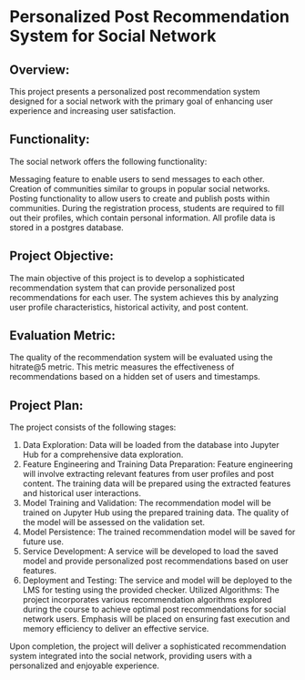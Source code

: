 # Personalized Post Recommendation System for Social Network

## Overview:
This project presents a personalized post recommendation system designed for a social network with the primary goal of enhancing user experience and increasing user satisfaction.

## Functionality:
The social network offers the following functionality:

Messaging feature to enable users to send messages to each other.
Creation of communities similar to groups in popular social networks.
Posting functionality to allow users to create and publish posts within communities.
During the registration process, students are required to fill out their profiles, which contain personal information. All profile data is stored in a postgres database.

## Project Objective:
The main objective of this project is to develop a sophisticated recommendation system that can provide personalized post recommendations for each user. The system achieves this by analyzing user profile characteristics, historical activity, and post content.

## Evaluation Metric:
The quality of the recommendation system will be evaluated using the hitrate@5 metric. This metric measures the effectiveness of recommendations based on a hidden set of users and timestamps.

## Project Plan:
The project consists of the following stages:

1. Data Exploration:
Data will be loaded from the database into Jupyter Hub for a comprehensive data exploration.
2. Feature Engineering and Training Data Preparation:
Feature engineering will involve extracting relevant features from user profiles and post content.
The training data will be prepared using the extracted features and historical user interactions.
3. Model Training and Validation:
The recommendation model will be trained on Jupyter Hub using the prepared training data.
The quality of the model will be assessed on the validation set.
4. Model Persistence:
The trained recommendation model will be saved for future use.
5. Service Development:
A service will be developed to load the saved model and provide personalized post recommendations based on user features.
6. Deployment and Testing:
The service and model will be deployed to the LMS for testing using the provided checker.
Utilized Algorithms:
The project incorporates various recommendation algorithms explored during the course to achieve optimal post recommendations for social network users. Emphasis will be placed on ensuring fast execution and memory efficiency to deliver an effective service.

Upon completion, the project will deliver a sophisticated recommendation system integrated into the social network, providing users with a personalized and enjoyable experience.

